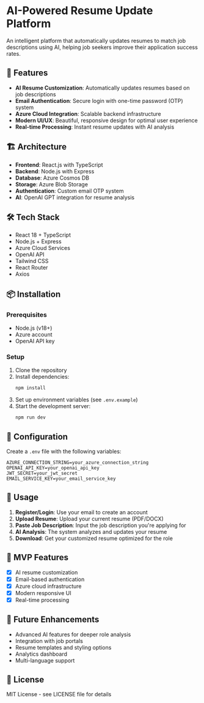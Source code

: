 # AI-Powered Resume Update Platform

An intelligent platform that automatically updates resumes to match job descriptions using AI, helping job seekers improve their application success rates.

## 🚀 Features

- **AI Resume Customization**: Automatically updates resumes based on job descriptions
- **Email Authentication**: Secure login with one-time password (OTP) system
- **Azure Cloud Integration**: Scalable backend infrastructure
- **Modern UI/UX**: Beautiful, responsive design for optimal user experience
- **Real-time Processing**: Instant resume updates with AI analysis

## 🏗️ Architecture

- **Frontend**: React.js with TypeScript
- **Backend**: Node.js with Express
- **Database**: Azure Cosmos DB
- **Storage**: Azure Blob Storage
- **Authentication**: Custom email OTP system
- **AI**: OpenAI GPT integration for resume analysis

## 🛠️ Tech Stack

- React 18 + TypeScript
- Node.js + Express
- Azure Cloud Services
- OpenAI API
- Tailwind CSS
- React Router
- Axios

## 📦 Installation

### Prerequisites
- Node.js (v18+)
- Azure account
- OpenAI API key

### Setup
1. Clone the repository
2. Install dependencies:
   ```bash
   npm install
   ```
3. Set up environment variables (see `.env.example`)
4. Start the development server:
   ```bash
   npm run dev
   ```

## 🔧 Configuration

Create a `.env` file with the following variables:
```
AZURE_CONNECTION_STRING=your_azure_connection_string
OPENAI_API_KEY=your_openai_api_key
JWT_SECRET=your_jwt_secret
EMAIL_SERVICE_KEY=your_email_service_key
```

## 📱 Usage

1. **Register/Login**: Use your email to create an account
2. **Upload Resume**: Upload your current resume (PDF/DOCX)
3. **Paste Job Description**: Input the job description you're applying for
4. **AI Analysis**: The system analyzes and updates your resume
5. **Download**: Get your customized resume optimized for the role

## 🎯 MVP Features

- [x] AI resume customization
- [x] Email-based authentication
- [x] Azure cloud infrastructure
- [x] Modern responsive UI
- [x] Real-time processing

## 🔮 Future Enhancements

- Advanced AI features for deeper role analysis
- Integration with job portals
- Resume templates and styling options
- Analytics dashboard
- Multi-language support

## 📄 License

MIT License - see LICENSE file for details
